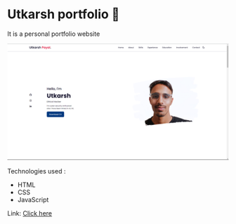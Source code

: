 # Utkarsh portfolio 📄
It is a personal portfolio website  

![image](/image.png)

Technologies used : 
- HTML
- CSS
- JavaScript


Link: [Click here](https://utkarsh-payal.netlify.app/)
